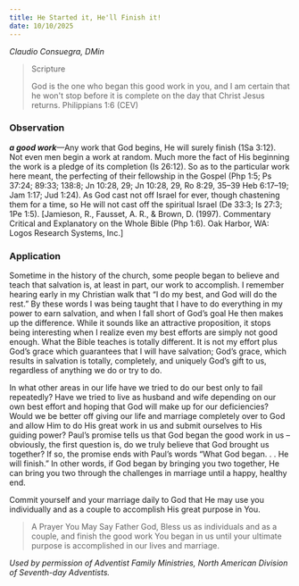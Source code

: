 ```yaml
---
title: He Started it, He'll Finish it!
date: 10/10/2025
---
```


_Claudio Consuegra, DMin_

> <p>Scripture</p>
> God is the one who began this good work in you, and I am certain that he won't stop before it is complete on the day that Christ Jesus returns. Philippians 1:6 (CEV)

### Observation

**_a good work_**—Any work that God begins, He will surely finish (1Sa 3:12). Not even men begin a work at random. Much more the fact of His beginning the work is a pledge of its completion (Is 26:12). So as to the particular work here meant, the perfecting of their fellowship in the Gospel (Php 1:5; Ps 37:24; 89:33; 138:8; Jn 10:28, 29; Jn 10:28, 29, Ro 8:29, 35–39 Heb 6:17–19; Jam 1:17; Jud 1:24). As God cast not off Israel for ever, though chastening them for a time, so He will not cast off the spiritual Israel (De 33:3; Is 27:3; 1Pe 1:5). [Jamieson, R., Fausset, A. R., & Brown, D. (1997). Commentary Critical and Explanatory on the Whole Bible (Php 1:6). Oak Harbor, WA: Logos Research Systems, Inc.]

### Application

Sometime in the history of the church, some people began to believe and teach that salvation is, at least in part, our work to accomplish. I remember hearing early in my Christian walk that “I do my best, and God will do the rest.” By these words I was being taught that I have to do everything in my power to earn salvation, and when I fall short of God’s goal He then makes up the difference. While it sounds like an attractive proposition, it stops being interesting when I realize even my best efforts are simply not good enough. What the Bible teaches is totally different. It is not my effort plus God’s grace which guarantees that I will have salvation; God’s grace, which results in salvation is totally, completely, and uniquely God’s gift to us, regardless of anything we do or try to do.

In what other areas in our life have we tried to do our best only to fail repeatedly? Have we tried to live as husband and wife depending on our own best effort and hoping that God will make up for our deficiencies? Would we be better off giving our life and marriage completely over to God and allow Him to do His great work in us and submit ourselves to His guiding power? Paul’s promise tells us that God began the good work in us – obviously, the first question is, do we truly believe that God brought us together? If so, the promise ends with Paul’s words “What God began. . . He will finish.” In other words, if God began by bringing you two together, He can bring you two through the challenges in marriage until a happy, healthy end.

Commit yourself and your marriage daily to God that He may use you individually and as a couple to accomplish His great purpose in You.

> <callout>A Prayer You May Say</callout>
> Father God, Bless us as individuals and as a couple, and finish the good work You began in us until your ultimate purpose is accomplished in our lives and marriage.

_Used by permission of Adventist Family Ministries, North American Division of Seventh-day Adventists._